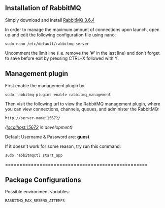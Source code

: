 ## Installation of RabbitMQ
 
 Simply download and install [RabbitMQ 3.6.4](http://www.rabbitmq.com/releases/rabbitmq-server/v3.6.4/rabbitmq-server_3.6.4-1_all.deb)


In order to manage the maximum amount of connections upon launch, open up and edit the following configuration file using nano:
```
sudo nano /etc/default/rabbitmq-server
```
Uncomment the limit line (i.e. remove the '#' in the last line) and don't forget to save before exit by pressing CTRL+X followed with Y.


## Management plugin

First enable the management plugin by:
```
sudo rabbitmq-plugins enable rabbitmq_management
```

Then visit the following url to view the RabbitMQ management plugin, where you can view connections,
channels, queues, and administer the RabbitMQ:
```
http://server-name:15672/
```
_([localhost:15672](http://localhost:15672/) in development)_

Default Username & Password are: **guest**.

If it doesn't work for some reason, try run this command:
```
sudo rabbitmqctl start_app
```

==================================================

## Package Configurations

Possible environment variables:
```
RABBITMQ_MAX_RESEND_ATTEMPS
```

